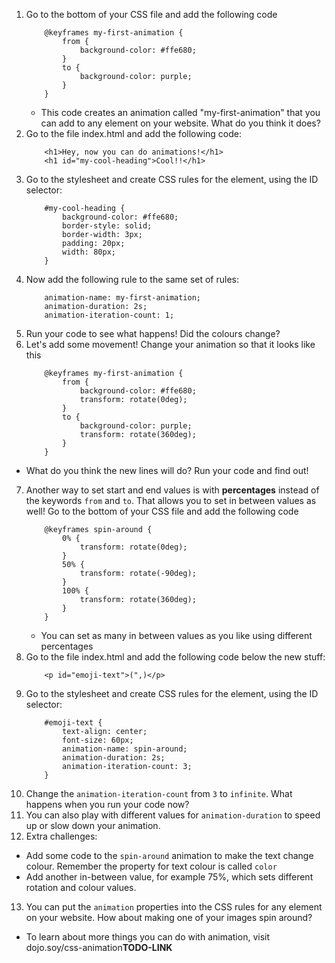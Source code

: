 1. Go to the bottom of your CSS file and add the following code
    ```
        @keyframes my-first-animation {
            from {
                background-color: #ffe680;
            }
            to {
                background-color: purple;
            }
        }
    ```
    * This code creates an animation called "my-first-animation" that you can add to any element on your website. What do you think it does?
2. Go to the file index.html and add the following code:
    ```
        <h1>Hey, now you can do animations!</h1>
        <h1 id="my-cool-heading">Cool!!</h1>
    ```
3. Go to the stylesheet and create CSS rules for the element, using the ID selector:
    ```
        #my-cool-heading {
            background-color: #ffe680;
            border-style: solid;
            border-width: 3px;
            padding: 20px;
            width: 80px;
        }
    ```
4. Now add the following rule to the same set of rules:
    ```
        animation-name: my-first-animation;
        animation-duration: 2s;
        animation-iteration-count: 1;
    ```
5. Run your code to see what happens! Did the colours change? 
6. Let's add some movement! Change your animation so that it looks like this
    ```
        @keyframes my-first-animation {
            from {
                background-color: #ffe680;
                transform: rotate(0deg);
            }
            to {
                background-color: purple;
                transform: rotate(360deg);
            }
        }
    ```
 * What do you think the new lines will do? Run your code and find out!
7. Another way to set start and end values is with **percentages** instead of the keywords `from` and `to`. That allows you to set in between values as well! Go to the bottom of your CSS file and add the following code
    ```
        @keyframes spin-around {
            0% {
                transform: rotate(0deg);
            }
            50% {
                transform: rotate(-90deg);
            }
            100% {
                transform: rotate(360deg);
            }
        }
    ```
    * You can set as many in between values as you like using different percentages
8. Go to the file index.html and add the following code below the new stuff:
    ```
        <p id="emoji-text">(",)</p>
    ```
9. Go to the stylesheet and create CSS rules for the element, using the ID selector:
    ```
        #emoji-text {
            text-align: center;
            font-size: 60px;
            animation-name: spin-around;
            animation-duration: 2s;
            animation-iteration-count: 3;
        }
    ```
10. Change the `animation-iteration-count` from `3` to `infinite`. What happens when you run your code now?
11. You can also play with different values for `animation-duration` to speed up or slow down your animation. 
12. Extra challenges:
 * Add some code to the `spin-around` animation to make the text change colour. Remember the property for text colour is called `color` 
 * Add another in-between value, for example 75%, which sets different rotation and colour values.
13. You can put the `animation` properties into the CSS rules for any element on your website. How about making one of your images spin around?
 * To learn about more things you can do with animation, visit dojo.soy/css-animation**TODO-LINK**